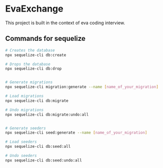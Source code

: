 # EvaExchange
 This project is built in the context of eva coding interview.

## Commands for sequelize
```bash
# Creates the database
npx sequelize-cli db:create

# Drops the database
npx sequelize-cli db:drop


# Generate migrations
npx sequelize-cli migration:generate --name [name_of_your_migration]

# Load migrations
npx sequelize-cli db:migrate

# Undo migrations
npx sequelize-cli db:migrate:undo:all


# Generate seeders
npx sequelize-cli seed:generate --name [name_of_your_migration]

# Load seeders
npx sequelize-cli db:seed:all

# Undo seeders
npx sequelize-cli db:seed:undo:all

